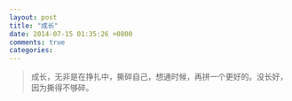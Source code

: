 ```yaml
---
layout: post
title: "成长"
date: 2014-07-15 01:35:26 +0800
comments: true
categories: 
---
```


>成长，无非是在挣扎中，撕碎自己，想通时候，再拼一个更好的。没长好，因为撕得不够碎。